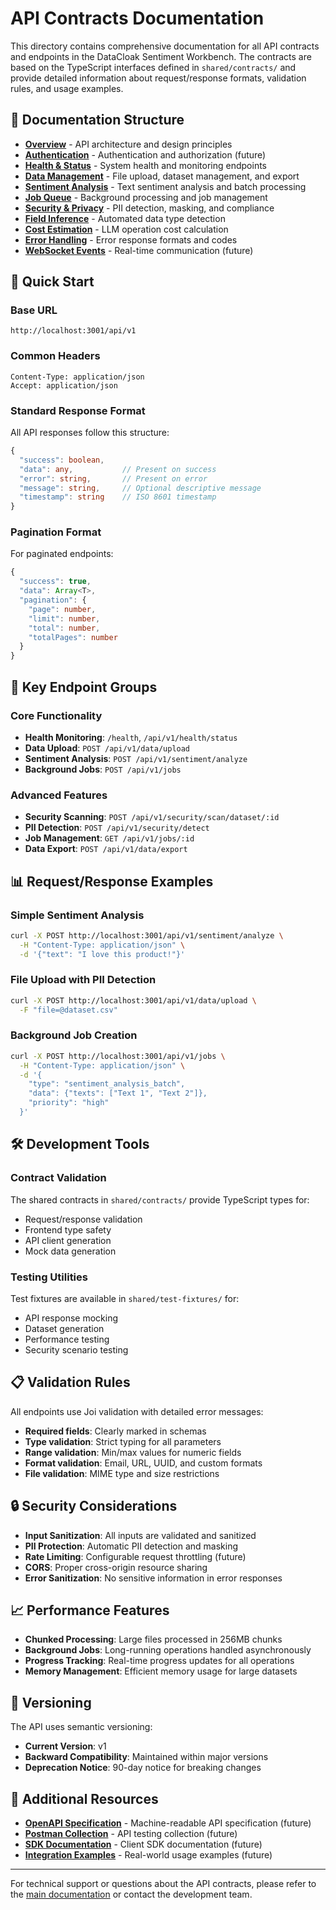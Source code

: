 # API Contracts Documentation

This directory contains comprehensive documentation for all API contracts and endpoints in the DataCloak Sentiment Workbench. The contracts are based on the TypeScript interfaces defined in `shared/contracts/` and provide detailed information about request/response formats, validation rules, and usage examples.

## 📁 Documentation Structure

- **[Overview](./overview.md)** - API architecture and design principles
- **[Authentication](./authentication.md)** - Authentication and authorization (future)
- **[Health & Status](./health-status.md)** - System health and monitoring endpoints
- **[Data Management](./data-management.md)** - File upload, dataset management, and export
- **[Sentiment Analysis](./sentiment-analysis.md)** - Text sentiment analysis and batch processing
- **[Job Queue](./job-queue.md)** - Background processing and job management
- **[Security & Privacy](./security-privacy.md)** - PII detection, masking, and compliance
- **[Field Inference](./field-inference.md)** - Automated data type detection
- **[Cost Estimation](./cost-estimation.md)** - LLM operation cost calculation
- **[Error Handling](./error-handling.md)** - Error response formats and codes
- **[WebSocket Events](./websocket-events.md)** - Real-time communication (future)

## 🚀 Quick Start

### Base URL
```
http://localhost:3001/api/v1
```

### Common Headers
```http
Content-Type: application/json
Accept: application/json
```

### Standard Response Format
All API responses follow this structure:
```typescript
{
  "success": boolean,
  "data": any,           // Present on success
  "error": string,       // Present on error
  "message": string,     // Optional descriptive message
  "timestamp": string    // ISO 8601 timestamp
}
```

### Pagination Format
For paginated endpoints:
```typescript
{
  "success": true,
  "data": Array<T>,
  "pagination": {
    "page": number,
    "limit": number,
    "total": number,
    "totalPages": number
  }
}
```

## 🔗 Key Endpoint Groups

### Core Functionality
- **Health Monitoring**: `/health`, `/api/v1/health/status`
- **Data Upload**: `POST /api/v1/data/upload`
- **Sentiment Analysis**: `POST /api/v1/sentiment/analyze`
- **Background Jobs**: `POST /api/v1/jobs`

### Advanced Features
- **Security Scanning**: `POST /api/v1/security/scan/dataset/:id`
- **PII Detection**: `POST /api/v1/security/detect`
- **Job Management**: `GET /api/v1/jobs/:id`
- **Data Export**: `POST /api/v1/data/export`

## 📊 Request/Response Examples

### Simple Sentiment Analysis
```bash
curl -X POST http://localhost:3001/api/v1/sentiment/analyze \
  -H "Content-Type: application/json" \
  -d '{"text": "I love this product!"}'
```

### File Upload with PII Detection
```bash
curl -X POST http://localhost:3001/api/v1/data/upload \
  -F "file=@dataset.csv"
```

### Background Job Creation
```bash
curl -X POST http://localhost:3001/api/v1/jobs \
  -H "Content-Type: application/json" \
  -d '{
    "type": "sentiment_analysis_batch",
    "data": {"texts": ["Text 1", "Text 2"]},
    "priority": "high"
  }'
```

## 🛠️ Development Tools

### Contract Validation
The shared contracts in `shared/contracts/` provide TypeScript types for:
- Request/response validation
- Frontend type safety
- API client generation
- Mock data generation

### Testing Utilities
Test fixtures are available in `shared/test-fixtures/` for:
- API response mocking
- Dataset generation
- Performance testing
- Security scenario testing

## 📋 Validation Rules

All endpoints use Joi validation with detailed error messages:
- **Required fields**: Clearly marked in schemas
- **Type validation**: Strict typing for all parameters
- **Range validation**: Min/max values for numeric fields
- **Format validation**: Email, URL, UUID, and custom formats
- **File validation**: MIME type and size restrictions

## 🔒 Security Considerations

- **Input Sanitization**: All inputs are validated and sanitized
- **PII Protection**: Automatic PII detection and masking
- **Rate Limiting**: Configurable request throttling (future)
- **CORS**: Proper cross-origin resource sharing
- **Error Sanitization**: No sensitive information in error responses

## 📈 Performance Features

- **Chunked Processing**: Large files processed in 256MB chunks
- **Background Jobs**: Long-running operations handled asynchronously
- **Progress Tracking**: Real-time progress updates for all operations
- **Memory Management**: Efficient memory usage for large datasets

## 🔄 Versioning

The API uses semantic versioning:
- **Current Version**: v1
- **Backward Compatibility**: Maintained within major versions
- **Deprecation Notice**: 90-day notice for breaking changes

## 📖 Additional Resources

- **[OpenAPI Specification](../api-spec.yaml)** - Machine-readable API specification (future)
- **[Postman Collection](../postman-collection.json)** - API testing collection (future)
- **[SDK Documentation](../sdk/)** - Client SDK documentation (future)
- **[Integration Examples](../examples/)** - Real-world usage examples (future)

---

For technical support or questions about the API contracts, please refer to the [main documentation](../../README.md) or contact the development team.